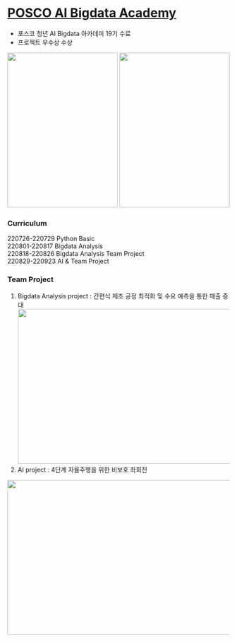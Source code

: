 # [POSCO AI Bigdata Academy](https://youth.posco.com/posco/edu/index.php?mod=academy&pag=aca01#khwhat)
* 포스코 청년 AI Bigdata 아카데미 19기 수료  
* 프로젝트 우수상 수상  

<img src="https://github.com/user-attachments/assets/f8e8623b-4b41-46ef-bc73-1827208d4b6a" width="250" height="350"/> <img src="https://github.com/user-attachments/assets/9af5849b-13bd-445c-bee8-73ec2099e8db" width="250" height="350"/>

### Curriculum
220726-220729 Python Basic  
220801-220817 Bigdata Analysis  
220818-220826 Bigdata Analysis Team Project  
220829-220923 AI & Team Project  

### Team Project
1. Bigdata Analysis project : 간편식 제조 공정 최적화 및 수요 예측을 통한 매출 증대
<img src="https://github.com/user-attachments/assets/f24c40d4-0e1d-4870-8d16-0556c288deb2" width="600" height="350"/><br>
2. AI project : 4단계 자율주행을 위한 비보호 좌회전
<img src="https://github.com/user-attachments/assets/09181089-ccdb-4cd9-911f-a2ae47a09121" width="600" height="350"/>  
